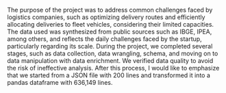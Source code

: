 The purpose of the project was to address common challenges faced by logistics companies, such as optimizing delivery routes and efficiently allocating deliveries to fleet vehicles, considering their limited capacities. The data used was synthesized from public sources such as IBGE, IPEA, among others, and reflects the daily challenges faced by the startup, particularly regarding its scale.
During the project, we completed several stages, such as data collection, data wrangling, schema, and moving on to data manipulation with data enrichment. We verified data quality to avoid the risk of ineffective analysis. After this process, I would like to emphasize that we started from a JSON file with 200 lines and transformed it into a pandas dataframe with 636,149 lines.
